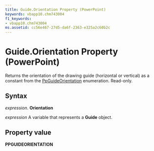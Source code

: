```yaml
---
title: Guide.Orientation Property (PowerPoint)
keywords: vbapp10.chm743004
f1_keywords:
- vbapp10.chm743004
ms.assetid: cc56e467-27d5-da6f-2363-e325a2c60b2c
---
```



# Guide.Orientation Property (PowerPoint)

Returns the orientation of the drawing guide (horizontal or vertical) as a constant from the [PpGuideOrientation](ppguideorientation-enumeration-powerpoint.md) enumeration. Read-only.


## Syntax

 _expression_. **Orientation**

 _expression_ A variable that represents a **Guide** object.


## Property value

 **PPGUIDEORIENTATION**


